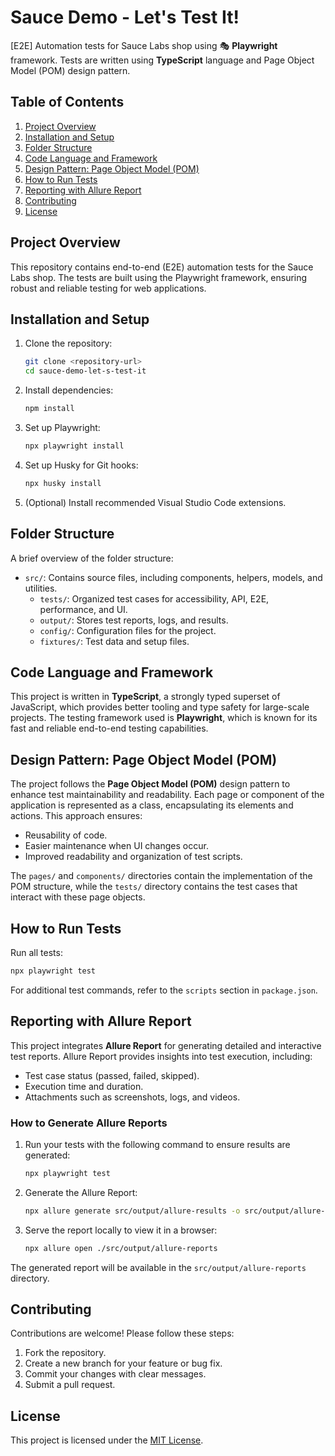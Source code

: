 # Sauce Demo - Let's Test It!

[E2E] Automation tests for Sauce Labs shop using 🎭 **Playwright** framework.
Tests are written using **TypeScript** language and Page Object Model (POM) design pattern.

## Table of Contents

1. [Project Overview](#project-overview)
2. [Installation and Setup](#installation-and-setup)
3. [Folder Structure](#folder-structure)
4. [Code Language and Framework](#code-language-and-framework)
5. [Design Pattern: Page Object Model (POM)](#design-pattern-page-object-model-pom)
6. [How to Run Tests](#how-to-run-tests)
7. [Reporting with Allure Report](#reporting-with-allure-report)
8. [Contributing](#contributing)
9. [License](#license)

## Project Overview

This repository contains end-to-end (E2E) automation tests for the Sauce Labs shop. The tests are built using the Playwright framework, ensuring robust and reliable testing for web applications.

## Installation and Setup

1. Clone the repository:
   ```bash
   git clone <repository-url>
   cd sauce-demo-let-s-test-it
   ```
2. Install dependencies:
   ```bash
   npm install
   ```
3. Set up Playwright:
   ```bash
   npx playwright install
   ```
4. Set up Husky for Git hooks:
   ```bash
   npx husky install
   ```
5. (Optional) Install recommended Visual Studio Code extensions.

## Folder Structure

A brief overview of the folder structure:

- `src/`: Contains source files, including components, helpers, models, and utilities.
  - `tests/`: Organized test cases for accessibility, API, E2E, performance, and UI.
  - `output/`: Stores test reports, logs, and results.
  - `config/`: Configuration files for the project.
  - `fixtures/`: Test data and setup files.

## Code Language and Framework

This project is written in **TypeScript**, a strongly typed superset of JavaScript, which provides better tooling and type safety for large-scale projects. The testing framework used is **Playwright**, which is known for its fast and reliable end-to-end testing capabilities.

## Design Pattern: Page Object Model (POM)

The project follows the **Page Object Model (POM)** design pattern to enhance test maintainability and readability. Each page or component of the application is represented as a class, encapsulating its elements and actions. This approach ensures:

- Reusability of code.
- Easier maintenance when UI changes occur.
- Improved readability and organization of test scripts.

The `pages/` and `components/` directories contain the implementation of the POM structure, while the `tests/` directory contains the test cases that interact with these page objects.

## How to Run Tests

Run all tests:

```bash
npx playwright test
```

For additional test commands, refer to the `scripts` section in `package.json`.

## Reporting with Allure Report

This project integrates **Allure Report** for generating detailed and interactive test reports. Allure Report provides insights into test execution, including:

- Test case status (passed, failed, skipped).
- Execution time and duration.
- Attachments such as screenshots, logs, and videos.

### How to Generate Allure Reports

1. Run your tests with the following command to ensure results are generated:
   ```bash
   npx playwright test
   ```
2. Generate the Allure Report:
   ```bash
   npx allure generate src/output/allure-results -o src/output/allure-reports --clean
   ```
3. Serve the report locally to view it in a browser:
   ```bash
   npx allure open ./src/output/allure-reports
   ```

The generated report will be available in the `src/output/allure-reports` directory.

## Contributing

Contributions are welcome! Please follow these steps:

1. Fork the repository.
2. Create a new branch for your feature or bug fix.
3. Commit your changes with clear messages.
4. Submit a pull request.

## License

This project is licensed under the [MIT License](LICENSE).
